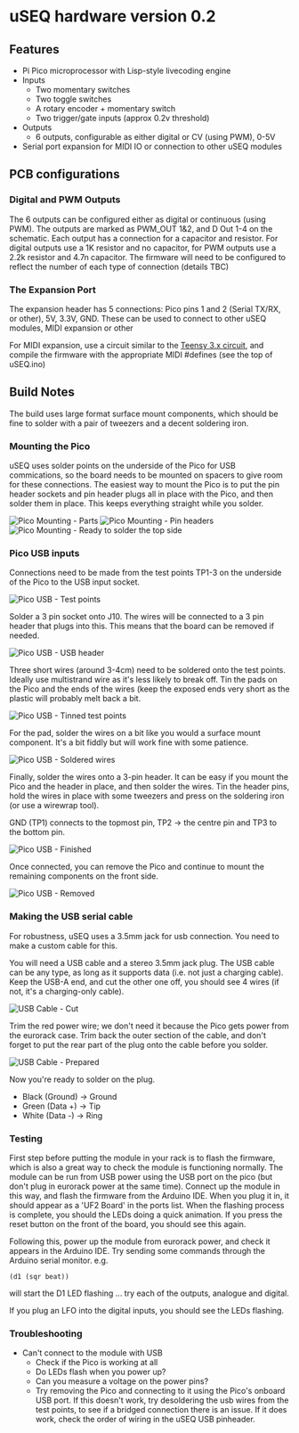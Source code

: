 # uSEQ hardware version 0.2

## Features

* Pi Pico microprocessor with Lisp-style livecoding engine
* Inputs
  * Two momentary switches
  * Two toggle switches
  * A rotary encoder + momentary switch
  * Two trigger/gate inputs (approx 0.2v threshold)
* Outputs
  * 6 outputs, configurable as either digital or CV (using PWM), 0-5V
* Serial port expansion for MIDI IO or connection to other uSEQ modules


## PCB configurations

### Digital and PWM Outputs

The 6 outputs can be configured either as digital or continuous (using PWM). The outputs are marked as PWM_OUT 1&2, and D Out 1-4 on the schematic.  Each output has a connection for a capacitor and resistor. For digital outputs use a 1K resistor and no capacitor, for PWM outputs use a 2.2k resistor and 4.7n capacitor.  The firmware will need to be configured to reflect the number of each type of connection (details TBC)

### The Expansion Port

The expansion header has 5 connections:  Pico pins 1 and 2 (Serial TX/RX, or other), 5V, 3.3V, GND.  These can be used to connect to other uSEQ modules, MIDI expansion or other

For MIDI expansion, use a circuit similar to the [Teensy 3.x circuit](https://www.pjrc.com/teensy/td_libs_MIDI.html), and compile the firmware with the appropriate MIDI #defines (see the top of uSEQ.ino)

## Build Notes

The build uses large format surface mount components, which should be fine to solder with a pair of tweezers and a decent soldering iron.

### Mounting the Pico

uSEQ uses solder points on the underside of the Pico for USB commications, so the board needs to be mounted on spacers to give room for these connections. The easiest way to mount the Pico is to put the pin header sockets and pin header plugs all in place with the Pico, and then solder them in place.  This keeps everything straight while you solder.

![Pico Mounting - Parts](./img/picoMount1.jpg)
![Pico Mounting - Pin headers](./img/picoMount2.jpg)
![Pico Mounting - Ready to solder the top side](./img/picoMount3.jpg)



### Pico USB inputs

Connections need to be made from the test points TP1-3 on the underside of the Pico to the USB input socket. 

![Pico USB - Test points](./img/picoUSB1.jpg)

Solder a 3 pin socket onto J10.  The wires will be connected to a 3 pin header that plugs into this.  This means that the board can be removed if needed.

![Pico USB - USB header](./img/picoUSB4.jpg)

Three short wires (around 3-4cm) need to be soldered onto the test points.  Ideally use multistrand wire as it's less likely to break off.  Tin the pads on the Pico and the ends of the wires (keep the exposed ends very short as the plastic will probably melt back a bit.  

![Pico USB - Tinned test points](./img/picoUSB2.jpg)

For the pad, solder the wires on a bit like you would a surface mount component.  It's a bit fiddly but will work fine with some patience. 

![Pico USB - Soldered wires](./img/picoUSB3.jpg)

Finally, solder the wires onto a 3-pin header. It can be easy if you mount the Pico and the header in place, and then solder the wires. Tin the header pins, hold the wires in place with some tweezers and press on the soldering iron (or use a wirewrap tool).

GND (TP1) connects to the topmost pin, TP2 -> the centre pin and TP3 to the bottom pin.

![Pico USB - Finished](./img/picoUSB5.jpg)


Once connected, you can remove the Pico and continue to mount the remaining components on the front side.

![Pico USB - Removed](./img/picoUSB6.jpg)


### Making the USB serial cable

For robustness, uSEQ uses a 3.5mm jack for usb connection.  You need to make a custom cable for this.

You will need a USB cable and a stereo 3.5mm jack plug.   The USB cable can be any type, as long as it supports data (i.e. not just a charging cable). Keep the USB-A end, and cut the other one off, you should see 4 wires (if not, it's a charging-only cable).


![USB Cable - Cut](./img/cable-bare.jpg)

Trim the red power wire; we don't need it because the Pico gets power from the eurorack case.  Trim back the outer section of the cable, and don't forget to put the rear part of the plug onto the cable before you solder.

![USB Cable - Prepared](./img/cable-trimmed.jpg)

Now you're ready to solder on the plug. 

* Black (Ground) -> Ground
* Green (Data +) -> Tip
* White (Data -) -> Ring





### Testing

First step before putting the module in your rack is to flash the firmware, which is also a great way to check the module is functioning normally.  The module can be run from USB power using the USB port on the pico (but don't plug in eurorack power at the same time).  Connect up the module in this way, and flash the firmware from the Arduino IDE.  When you plug it in, it should appear as a 'UF2 Board' in the ports list.  When the flashing process is complete, you should the LEDs doing a quick animation.  If you press the reset button on the front of the board, you should see this again.

Following this, power up the module from eurorack power, and check it appears in the Arduino IDE.  Try sending some commands through the Arduino serial monitor. e.g.

```
(d1 (sqr beat))
```

will start the D1 LED flashing ... try each of the outputs, analogue and digital.

If you plug an LFO into the digital inputs, you should see the LEDs flashing.


### Troubleshooting

* Can't connect to the module with USB
   * Check if the Pico is working at all
    * Do LEDs flash when you power up?
    * Can you measure a voltage on the power pins? 
   * Try removing the Pico and connecting to it using the Pico's onboard USB port. If this doesn't work, try desoldering the usb wires from the test points, to see if a bridged connection there is an issue.  If it does work, check the order of wiring in the uSEQ USB pinheader.



